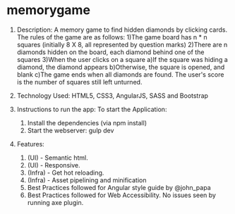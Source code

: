 # memorygame


1) Description: 
	A memory game to find hidden diamonds by clicking cards.
  The rules of the game are as follows:
   1)The game board has n * n squares (initially 8 X 8, all represented by question marks)
   2)There are n diamonds hidden on the board, each diamond behind one of the squares
   3)When the user clicks on a square
	    a)If the square was hiding a diamond, the diamond appears
	    b)Otherwise, the square is opened, and blank
	    c)The game ends when all diamonds are found. The user's score is the number of squares still left unturned.

2) Technology Used:
	 HTML5, CSS3, AngularJS, SASS and Bootstrap
   
3) Instructions to run the app: 
	To start the Application:
	 1) Install the dependencies (via npm install)
	 2) Start the webserver: gulp dev
	 
4) Features:
	1) (UI) - Semantic html.
	2) (UI) - Responsive.
	3) (Infra) - Get hot reloading.
	4) (Infra) - Asset pipelining and minification 	 
	5) Best Practices followed for  Angular style guide  by @john_papa
	6) Best Practices followed for Web Accessibility. No issues seen by running axe plugin.
	
	


  
